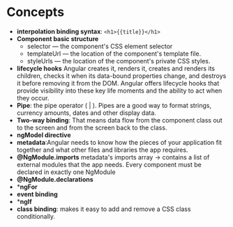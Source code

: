 # Concepts
- **interpolation binding syntax**: `<h1>{{title}}</h1>`
- **Component basic structure**
  - selector — the component's CSS element selector
  - templateUrl — the location of the component's template file.
  - styleUrls — the location of the component's private CSS styles.
- **lifecycle hooks**
  Angular creates it, renders it, creates and renders its children, checks it when its data-bound properties change, and destroys it before removing it from the DOM.
  Angular offers lifecycle hooks that provide visibility into these key life moments and the ability to act when they occur.
- **Pipe**: the pipe operator ( | ). Pipes are a good way to format strings, currency amounts, dates and other display data. 
- **Two-way binding**: That means data flow from the component class out to the screen and from the screen back to the class.
- **ngModel directive**
- **metadata**:Angular needs to know how the pieces of your application fit together and what other files and libraries the app requires.
- **@NgModule.imports** metadata's imports array -> contains a list of external modules that the app needs.
Every component must be declared in exactly one NgModule
- **@NgModule.declarations**
- ***ngFor**
- **event binding**
- ***ngIf**
- **class binding**: makes it easy to add and remove a CSS class conditionally.

